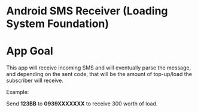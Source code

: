 # Android SMS Receiver (Loading System Foundation)

# App Goal
This app will receive incoming SMS and will eventually parse the message, and depending on the sent code, that will be the amount of top-up/load the subscriber will receive.

Example:

Send <b>123BB</b> to <b>0939XXXXXXX</b> to receive 300 worth of load.
